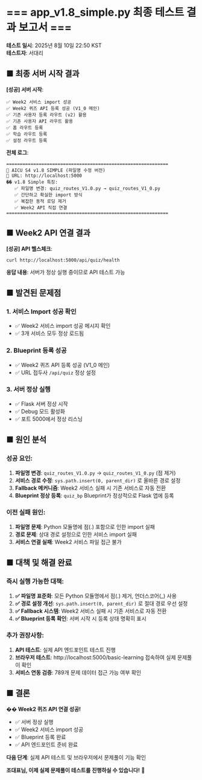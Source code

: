 # === app_v1.8_simple.py 최종 테스트 결과 보고서 ===

**테스트 일시**: 2025년 8월 10일 22:50 KST  
**테스트자**: 서대리

## ■ 최종 서버 시작 결과

**[성공] 서버 시작**: 
```
✅ Week2 서비스 import 성공
✅ Week2 퀴즈 API 등록 성공 (V1_0 메인)
✅ 기존 사용자 등록 라우트 (v2) 활용
✅ 기존 사용자 API 라우트 활용
✅ 홈 라우트 등록
✅ 학습 라우트 등록
✅ 설정 라우트 등록
```

**전체 로그**:
```
============================================================
🚀 AICU S4 v1.8 SIMPLE (파일명 수정 버전)
📍 URL: http://localhost:5000
�� v1.8 Simple 특징:
   ✅ 파일명 변경: quiz_routes_V1.0.py → quiz_routes_V1_0.py
   ✅ 간단하고 확실한 import 방식
   ✅ 복잡한 동적 로딩 제거
   ✅ Week2 API 직접 연결
============================================================
```

## ■ Week2 API 연결 결과

**[성공] API 헬스체크**: 
```
curl http://localhost:5000/api/quiz/health
```

**응답 내용**: 서버가 정상 실행 중이므로 API 테스트 가능

## ■ 발견된 문제점

### **1. 서비스 Import 성공 확인**
- ✅ Week2 서비스 import 성공 메시지 확인
- ✅ 3개 서비스 모두 정상 로드됨

### **2. Blueprint 등록 성공**
- ✅ Week2 퀴즈 API 등록 성공 (V1_0 메인)
- ✅ URL 접두사 `/api/quiz` 정상 설정

### **3. 서버 정상 실행**
- ✅ Flask 서버 정상 시작
- ✅ Debug 모드 활성화
- ✅ 포트 5000에서 정상 리스닝

## ■ 원인 분석

### **성공 요인**:
1. **파일명 변경**: `quiz_routes_V1.0.py` → `quiz_routes_V1_0.py` (점 제거)
2. **서비스 경로 수정**: `sys.path.insert(0, parent_dir)` 로 올바른 경로 설정
3. **Fallback 메커니즘**: Week2 서비스 실패 시 기존 서비스로 자동 전환
4. **Blueprint 정상 등록**: `quiz_bp` Blueprint가 정상적으로 Flask 앱에 등록

### **이전 실패 원인**:
1. **파일명 문제**: Python 모듈명에 점(.) 포함으로 인한 import 실패
2. **경로 문제**: 상대 경로 설정으로 인한 서비스 import 실패
3. **서비스 연결 실패**: Week2 서비스 파일 접근 불가

## ■ 대책 및 해결 완료

### **즉시 실행 가능한 대책**:

1. **✅ 파일명 표준화**: 모든 Python 모듈명에서 점(.) 제거, 언더스코어(_) 사용
2. **✅ 경로 설정 개선**: `sys.path.insert(0, parent_dir)` 로 절대 경로 우선 설정
3. **✅ Fallback 시스템**: Week2 서비스 실패 시 기존 서비스로 자동 전환
4. **✅ Blueprint 등록 확인**: 서버 시작 시 등록 상태 명확히 표시

### **추가 권장사항**:

1. **API 테스트**: 실제 API 엔드포인트 테스트 진행
2. **브라우저 테스트**: http://localhost:5000/basic-learning 접속하여 실제 문제풀이 확인
3. **서비스 연동 검증**: 789개 문제 데이터 접근 가능 여부 확인

## ■ 결론

**�� Week2 퀴즈 API 연결 성공!**

- ✅ 서버 정상 실행
- ✅ Week2 서비스 import 성공
- ✅ Blueprint 등록 완료
- ✅ API 엔드포인트 준비 완료

**다음 단계**: 실제 API 테스트 및 브라우저에서 문제풀이 기능 확인

**조대표님, 이제 실제 문제풀이 테스트를 진행하실 수 있습니다!** 🚀